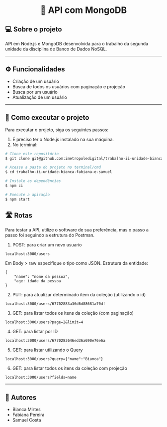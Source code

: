 <h1 align="center">
  🍃 API com MongoDB
</h1>

## 💻 Sobre o projeto

API em Node.js e MongoDB desenvolvida para o trabalho da segunda unidade da disciplina de Banco de Dados NoSQL.

---

## ⚙ Funcionalidades

- Criação de um usuário
- Busca de todos os usuários com paginação e projeção
- Busca por um usuário
- Atualização de um usuário

---

## 🚀 Como executar o projeto

Para executar o projeto, siga os seguintes passos:

1. É preciso ter o Node.js instalado na sua máquina.
2. No terminal:

```bash
# Clone este repositório
$ git clone git@github.com:imetropoledigital/trabalho-ii-unidade-bianca-fabiana-e-samuel.git

# Acesse a pasta do projeto no terminal/cmd
$ cd trabalho-ii-unidade-bianca-fabiana-e-samuel

# Instale as dependências
$ npm ci

# Execute a apicação
$ npm start
```
## 🛣️ Rotas

Para testar a API, utilize o software de sua preferência, mas o passo a passo foi seguindo a estrutura do Postman.

1. POST: para criar um novo usuario
```
localhost:3000/users
```
Em Body > raw especifique o tipo como JSON. Estrutura da entidade:
```
{
    "name": "nome da pessoa",
    "age: idade da pessoa
}
```
2. PUT: para atualizar determinado item da coleção (utilizando o id)
```
localhost:3000/users/67702883a36d6d88681a70df
```

3. GET: para listar todos os itens da coleção (com paginação)
```
localhost:3000/users?page=2&limit=4
```

4. GET: para listar por ID
```
localhost:3000/users/6770283646ed36a690e76e6a
```

5. GET: para listar utilizando o Query
```
localhost:3000/users?query={"name":"Bianca"}
```

6. GET: para listar todos os itens da coleção com projeção
```
localhost:3000/users?fields=name
```

---

## 👥 Autores

- Bianca Mirtes
- Fabiana Pereira
- Samuel Costa
